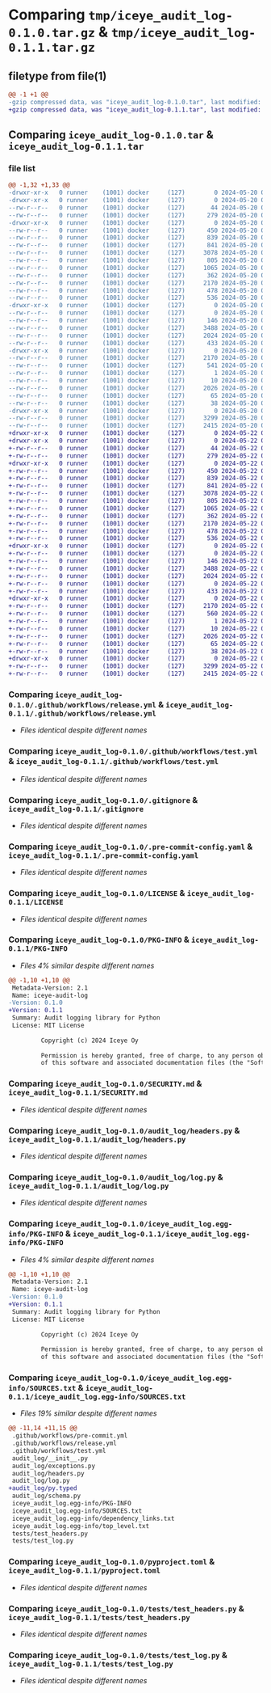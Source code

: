 # Comparing `tmp/iceye_audit_log-0.1.0.tar.gz` & `tmp/iceye_audit_log-0.1.1.tar.gz`

## filetype from file(1)

```diff
@@ -1 +1 @@
-gzip compressed data, was "iceye_audit_log-0.1.0.tar", last modified: Mon May 20 08:38:46 2024, max compression
+gzip compressed data, was "iceye_audit_log-0.1.1.tar", last modified: Wed May 22 06:15:44 2024, max compression
```

## Comparing `iceye_audit_log-0.1.0.tar` & `iceye_audit_log-0.1.1.tar`

### file list

```diff
@@ -1,32 +1,33 @@
-drwxr-xr-x   0 runner    (1001) docker     (127)        0 2024-05-20 08:38:46.338806 iceye_audit_log-0.1.0/
-drwxr-xr-x   0 runner    (1001) docker     (127)        0 2024-05-20 08:38:46.334806 iceye_audit_log-0.1.0/.github/
--rw-r--r--   0 runner    (1001) docker     (127)       44 2024-05-20 08:38:32.000000 iceye_audit_log-0.1.0/.github/CODEOWNERS
--rw-r--r--   0 runner    (1001) docker     (127)      279 2024-05-20 08:38:32.000000 iceye_audit_log-0.1.0/.github/dependabot.yml
-drwxr-xr-x   0 runner    (1001) docker     (127)        0 2024-05-20 08:38:46.334806 iceye_audit_log-0.1.0/.github/workflows/
--rw-r--r--   0 runner    (1001) docker     (127)      450 2024-05-20 08:38:32.000000 iceye_audit_log-0.1.0/.github/workflows/pre-commit.yml
--rw-r--r--   0 runner    (1001) docker     (127)      839 2024-05-20 08:38:32.000000 iceye_audit_log-0.1.0/.github/workflows/release.yml
--rw-r--r--   0 runner    (1001) docker     (127)      841 2024-05-20 08:38:32.000000 iceye_audit_log-0.1.0/.github/workflows/test.yml
--rw-r--r--   0 runner    (1001) docker     (127)     3078 2024-05-20 08:38:32.000000 iceye_audit_log-0.1.0/.gitignore
--rw-r--r--   0 runner    (1001) docker     (127)      805 2024-05-20 08:38:32.000000 iceye_audit_log-0.1.0/.pre-commit-config.yaml
--rw-r--r--   0 runner    (1001) docker     (127)     1065 2024-05-20 08:38:32.000000 iceye_audit_log-0.1.0/LICENSE
--rw-r--r--   0 runner    (1001) docker     (127)      362 2024-05-20 08:38:32.000000 iceye_audit_log-0.1.0/Makefile
--rw-r--r--   0 runner    (1001) docker     (127)     2170 2024-05-20 08:38:46.338806 iceye_audit_log-0.1.0/PKG-INFO
--rw-r--r--   0 runner    (1001) docker     (127)      478 2024-05-20 08:38:32.000000 iceye_audit_log-0.1.0/README.md
--rw-r--r--   0 runner    (1001) docker     (127)      536 2024-05-20 08:38:32.000000 iceye_audit_log-0.1.0/SECURITY.md
-drwxr-xr-x   0 runner    (1001) docker     (127)        0 2024-05-20 08:38:46.334806 iceye_audit_log-0.1.0/audit_log/
--rw-r--r--   0 runner    (1001) docker     (127)        0 2024-05-20 08:38:32.000000 iceye_audit_log-0.1.0/audit_log/__init__.py
--rw-r--r--   0 runner    (1001) docker     (127)      146 2024-05-20 08:38:32.000000 iceye_audit_log-0.1.0/audit_log/exceptions.py
--rw-r--r--   0 runner    (1001) docker     (127)     3488 2024-05-20 08:38:32.000000 iceye_audit_log-0.1.0/audit_log/headers.py
--rw-r--r--   0 runner    (1001) docker     (127)     2024 2024-05-20 08:38:32.000000 iceye_audit_log-0.1.0/audit_log/log.py
--rw-r--r--   0 runner    (1001) docker     (127)      433 2024-05-20 08:38:32.000000 iceye_audit_log-0.1.0/audit_log/schema.py
-drwxr-xr-x   0 runner    (1001) docker     (127)        0 2024-05-20 08:38:46.338806 iceye_audit_log-0.1.0/iceye_audit_log.egg-info/
--rw-r--r--   0 runner    (1001) docker     (127)     2170 2024-05-20 08:38:46.000000 iceye_audit_log-0.1.0/iceye_audit_log.egg-info/PKG-INFO
--rw-r--r--   0 runner    (1001) docker     (127)      541 2024-05-20 08:38:46.000000 iceye_audit_log-0.1.0/iceye_audit_log.egg-info/SOURCES.txt
--rw-r--r--   0 runner    (1001) docker     (127)        1 2024-05-20 08:38:46.000000 iceye_audit_log-0.1.0/iceye_audit_log.egg-info/dependency_links.txt
--rw-r--r--   0 runner    (1001) docker     (127)       10 2024-05-20 08:38:46.000000 iceye_audit_log-0.1.0/iceye_audit_log.egg-info/top_level.txt
--rw-r--r--   0 runner    (1001) docker     (127)     2026 2024-05-20 08:38:32.000000 iceye_audit_log-0.1.0/pyproject.toml
--rw-r--r--   0 runner    (1001) docker     (127)       65 2024-05-20 08:38:32.000000 iceye_audit_log-0.1.0/requirements-dev.txt
--rw-r--r--   0 runner    (1001) docker     (127)       38 2024-05-20 08:38:46.338806 iceye_audit_log-0.1.0/setup.cfg
-drwxr-xr-x   0 runner    (1001) docker     (127)        0 2024-05-20 08:38:46.338806 iceye_audit_log-0.1.0/tests/
--rw-r--r--   0 runner    (1001) docker     (127)     3299 2024-05-20 08:38:32.000000 iceye_audit_log-0.1.0/tests/test_headers.py
--rw-r--r--   0 runner    (1001) docker     (127)     2415 2024-05-20 08:38:32.000000 iceye_audit_log-0.1.0/tests/test_log.py
+drwxr-xr-x   0 runner    (1001) docker     (127)        0 2024-05-22 06:15:44.782797 iceye_audit_log-0.1.1/
+drwxr-xr-x   0 runner    (1001) docker     (127)        0 2024-05-22 06:15:44.782797 iceye_audit_log-0.1.1/.github/
+-rw-r--r--   0 runner    (1001) docker     (127)       44 2024-05-22 06:15:33.000000 iceye_audit_log-0.1.1/.github/CODEOWNERS
+-rw-r--r--   0 runner    (1001) docker     (127)      279 2024-05-22 06:15:33.000000 iceye_audit_log-0.1.1/.github/dependabot.yml
+drwxr-xr-x   0 runner    (1001) docker     (127)        0 2024-05-22 06:15:44.782797 iceye_audit_log-0.1.1/.github/workflows/
+-rw-r--r--   0 runner    (1001) docker     (127)      450 2024-05-22 06:15:33.000000 iceye_audit_log-0.1.1/.github/workflows/pre-commit.yml
+-rw-r--r--   0 runner    (1001) docker     (127)      839 2024-05-22 06:15:33.000000 iceye_audit_log-0.1.1/.github/workflows/release.yml
+-rw-r--r--   0 runner    (1001) docker     (127)      841 2024-05-22 06:15:33.000000 iceye_audit_log-0.1.1/.github/workflows/test.yml
+-rw-r--r--   0 runner    (1001) docker     (127)     3078 2024-05-22 06:15:33.000000 iceye_audit_log-0.1.1/.gitignore
+-rw-r--r--   0 runner    (1001) docker     (127)      805 2024-05-22 06:15:33.000000 iceye_audit_log-0.1.1/.pre-commit-config.yaml
+-rw-r--r--   0 runner    (1001) docker     (127)     1065 2024-05-22 06:15:33.000000 iceye_audit_log-0.1.1/LICENSE
+-rw-r--r--   0 runner    (1001) docker     (127)      362 2024-05-22 06:15:33.000000 iceye_audit_log-0.1.1/Makefile
+-rw-r--r--   0 runner    (1001) docker     (127)     2170 2024-05-22 06:15:44.782797 iceye_audit_log-0.1.1/PKG-INFO
+-rw-r--r--   0 runner    (1001) docker     (127)      478 2024-05-22 06:15:33.000000 iceye_audit_log-0.1.1/README.md
+-rw-r--r--   0 runner    (1001) docker     (127)      536 2024-05-22 06:15:33.000000 iceye_audit_log-0.1.1/SECURITY.md
+drwxr-xr-x   0 runner    (1001) docker     (127)        0 2024-05-22 06:15:44.782797 iceye_audit_log-0.1.1/audit_log/
+-rw-r--r--   0 runner    (1001) docker     (127)        0 2024-05-22 06:15:33.000000 iceye_audit_log-0.1.1/audit_log/__init__.py
+-rw-r--r--   0 runner    (1001) docker     (127)      146 2024-05-22 06:15:33.000000 iceye_audit_log-0.1.1/audit_log/exceptions.py
+-rw-r--r--   0 runner    (1001) docker     (127)     3488 2024-05-22 06:15:33.000000 iceye_audit_log-0.1.1/audit_log/headers.py
+-rw-r--r--   0 runner    (1001) docker     (127)     2024 2024-05-22 06:15:33.000000 iceye_audit_log-0.1.1/audit_log/log.py
+-rw-r--r--   0 runner    (1001) docker     (127)        0 2024-05-22 06:15:33.000000 iceye_audit_log-0.1.1/audit_log/py.typed
+-rw-r--r--   0 runner    (1001) docker     (127)      433 2024-05-22 06:15:33.000000 iceye_audit_log-0.1.1/audit_log/schema.py
+drwxr-xr-x   0 runner    (1001) docker     (127)        0 2024-05-22 06:15:44.782797 iceye_audit_log-0.1.1/iceye_audit_log.egg-info/
+-rw-r--r--   0 runner    (1001) docker     (127)     2170 2024-05-22 06:15:44.000000 iceye_audit_log-0.1.1/iceye_audit_log.egg-info/PKG-INFO
+-rw-r--r--   0 runner    (1001) docker     (127)      560 2024-05-22 06:15:44.000000 iceye_audit_log-0.1.1/iceye_audit_log.egg-info/SOURCES.txt
+-rw-r--r--   0 runner    (1001) docker     (127)        1 2024-05-22 06:15:44.000000 iceye_audit_log-0.1.1/iceye_audit_log.egg-info/dependency_links.txt
+-rw-r--r--   0 runner    (1001) docker     (127)       10 2024-05-22 06:15:44.000000 iceye_audit_log-0.1.1/iceye_audit_log.egg-info/top_level.txt
+-rw-r--r--   0 runner    (1001) docker     (127)     2026 2024-05-22 06:15:33.000000 iceye_audit_log-0.1.1/pyproject.toml
+-rw-r--r--   0 runner    (1001) docker     (127)       65 2024-05-22 06:15:33.000000 iceye_audit_log-0.1.1/requirements-dev.txt
+-rw-r--r--   0 runner    (1001) docker     (127)       38 2024-05-22 06:15:44.782797 iceye_audit_log-0.1.1/setup.cfg
+drwxr-xr-x   0 runner    (1001) docker     (127)        0 2024-05-22 06:15:44.782797 iceye_audit_log-0.1.1/tests/
+-rw-r--r--   0 runner    (1001) docker     (127)     3299 2024-05-22 06:15:33.000000 iceye_audit_log-0.1.1/tests/test_headers.py
+-rw-r--r--   0 runner    (1001) docker     (127)     2415 2024-05-22 06:15:33.000000 iceye_audit_log-0.1.1/tests/test_log.py
```

### Comparing `iceye_audit_log-0.1.0/.github/workflows/release.yml` & `iceye_audit_log-0.1.1/.github/workflows/release.yml`

 * *Files identical despite different names*

### Comparing `iceye_audit_log-0.1.0/.github/workflows/test.yml` & `iceye_audit_log-0.1.1/.github/workflows/test.yml`

 * *Files identical despite different names*

### Comparing `iceye_audit_log-0.1.0/.gitignore` & `iceye_audit_log-0.1.1/.gitignore`

 * *Files identical despite different names*

### Comparing `iceye_audit_log-0.1.0/.pre-commit-config.yaml` & `iceye_audit_log-0.1.1/.pre-commit-config.yaml`

 * *Files identical despite different names*

### Comparing `iceye_audit_log-0.1.0/LICENSE` & `iceye_audit_log-0.1.1/LICENSE`

 * *Files identical despite different names*

### Comparing `iceye_audit_log-0.1.0/PKG-INFO` & `iceye_audit_log-0.1.1/PKG-INFO`

 * *Files 4% similar despite different names*

```diff
@@ -1,10 +1,10 @@
 Metadata-Version: 2.1
 Name: iceye-audit-log
-Version: 0.1.0
+Version: 0.1.1
 Summary: Audit logging library for Python
 License: MIT License
         
         Copyright (c) 2024 Iceye Oy
         
         Permission is hereby granted, free of charge, to any person obtaining a copy
         of this software and associated documentation files (the "Software"), to deal
```

### Comparing `iceye_audit_log-0.1.0/SECURITY.md` & `iceye_audit_log-0.1.1/SECURITY.md`

 * *Files identical despite different names*

### Comparing `iceye_audit_log-0.1.0/audit_log/headers.py` & `iceye_audit_log-0.1.1/audit_log/headers.py`

 * *Files identical despite different names*

### Comparing `iceye_audit_log-0.1.0/audit_log/log.py` & `iceye_audit_log-0.1.1/audit_log/log.py`

 * *Files identical despite different names*

### Comparing `iceye_audit_log-0.1.0/iceye_audit_log.egg-info/PKG-INFO` & `iceye_audit_log-0.1.1/iceye_audit_log.egg-info/PKG-INFO`

 * *Files 4% similar despite different names*

```diff
@@ -1,10 +1,10 @@
 Metadata-Version: 2.1
 Name: iceye-audit-log
-Version: 0.1.0
+Version: 0.1.1
 Summary: Audit logging library for Python
 License: MIT License
         
         Copyright (c) 2024 Iceye Oy
         
         Permission is hereby granted, free of charge, to any person obtaining a copy
         of this software and associated documentation files (the "Software"), to deal
```

### Comparing `iceye_audit_log-0.1.0/iceye_audit_log.egg-info/SOURCES.txt` & `iceye_audit_log-0.1.1/iceye_audit_log.egg-info/SOURCES.txt`

 * *Files 19% similar despite different names*

```diff
@@ -11,14 +11,15 @@
 .github/workflows/pre-commit.yml
 .github/workflows/release.yml
 .github/workflows/test.yml
 audit_log/__init__.py
 audit_log/exceptions.py
 audit_log/headers.py
 audit_log/log.py
+audit_log/py.typed
 audit_log/schema.py
 iceye_audit_log.egg-info/PKG-INFO
 iceye_audit_log.egg-info/SOURCES.txt
 iceye_audit_log.egg-info/dependency_links.txt
 iceye_audit_log.egg-info/top_level.txt
 tests/test_headers.py
 tests/test_log.py
```

### Comparing `iceye_audit_log-0.1.0/pyproject.toml` & `iceye_audit_log-0.1.1/pyproject.toml`

 * *Files identical despite different names*

### Comparing `iceye_audit_log-0.1.0/tests/test_headers.py` & `iceye_audit_log-0.1.1/tests/test_headers.py`

 * *Files identical despite different names*

### Comparing `iceye_audit_log-0.1.0/tests/test_log.py` & `iceye_audit_log-0.1.1/tests/test_log.py`

 * *Files identical despite different names*

